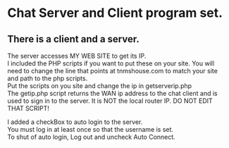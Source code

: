 # Chat Server and Client program set.

## There is a client and a server.</br>

The server accesses MY WEB SITE to get its IP.</br>
I included the PHP scripts if you want to put these on your site.
You will need to change the line that points at tnmshouse.com to match your site and path to the php scripts.</br>
Put the scripts on you site and change the ip in getserverip.php</br>
The getip.php script returns the WAN ip address to the chat client and is used to sign in to the server. It is NOT the local router IP. DO NOT EDIT THAT SCRIPT!</br>


I added a checkBox to auto login to the server.</br>
You must log in at least once so that the username is set.</br>
To shut of auto login, Log out and uncheck Auto Connect.